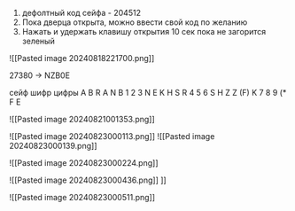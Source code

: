 
1. дефолтный код сейфа - 204512
2. Пока дверца открыта, можно ввести свой код по желанию
3. Нажать и удержать клавишу открытия 10 сек пока не загорится зеленый

![[Pasted image 20240818221700.png]]

27380 -> NZB0E

сейф        шифр             цифры
A B R        A N B            1 2 3
N E K        H S R            4 5 6
S H Z       Z (F) K           7 8 9
(* F              E

![[Pasted image 20240821001353.png]]


![[Pasted image 20240823000113.png]]
![[Pasted image 20240823000139.png]]

![[Pasted image 20240823000224.png]]


![[Pasted image 20240823000436.png]]
]]

![[Pasted image 20240823000511.png]]